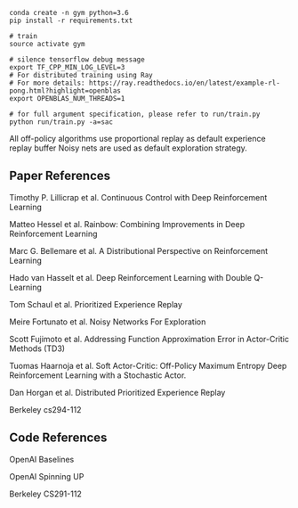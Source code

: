 ``` shell
conda create -n gym python=3.6
pip install -r requirements.txt
```

```shell
# train
source activate gym

# silence tensorflow debug message
export TF_CPP_MIN_LOG_LEVEL=3
# For distributed training using Ray
# For more details: https://ray.readthedocs.io/en/latest/example-rl-pong.html?highlight=openblas
export OPENBLAS_NUM_THREADS=1

# for full argument specification, please refer to run/train.py
python run/train.py -a=sac
```

All off-policy algorithms use proportional replay as default experience replay buffer
Noisy nets are used as default exploration strategy.

## Paper References

Timothy P. Lillicrap et al. Continuous Control with Deep Reinforcement Learning

Matteo Hessel et al. Rainbow: Combining Improvements in Deep Reinforcement Learning

Marc G. Bellemare et al. A Distributional Perspective on Reinforcement Learning

Hado van Hasselt et al. Deep Reinforcement Learning with Double Q-Learning

Tom Schaul et al. Prioritized Experience Replay

Meire Fortunato et al. Noisy Networks For Exploration

Scott Fujimoto et al. Addressing Function Approximation Error in Actor-Critic Methods (TD3)

Tuomas Haarnoja et al. Soft Actor-Critic: Off-Policy Maximum Entropy Deep Reinforcement Learning with a Stochastic Actor.

Dan Horgan et al. Distributed Prioritized Experience Replay 

Berkeley cs294-112

## Code References

OpenAI Baselines

OpenAI Spinning UP

Berkeley CS291-112